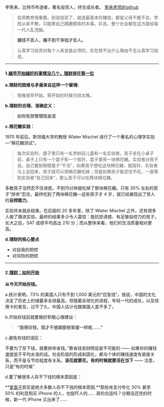 
李笑来，比特币布道者，著名投资人，终生成长者。 [笑来老师的github](https://github.com/xiaolai)

> 投资教育很重要。别说投资了，就连最基本的赚钱，都是父母干脆不会，学校从来不教，只能靠自己蹒跚摸索的本事。并且，整个社会都在这方面给每一代人乱洗脑。

>  **赚钱不丢人，赚不到干净钱才丢人。**

>  认真学习投资对每个人来说是必须的，实在想不出什么理由不去认真学习投资。

____

#### 1.[越早开始越好的事情没几个，理财排在第一位](http://xiaolai.co/books/1ef3bd91da19da1423a7c04fe1882ec9/B02.html)

**a.理财的困难与矛盾来自这样一个窘境:**

> 很难很早开始，等开始的时候已经太晚。



**b.理财的合理、准确定义：**

> **如何有效管理现金流**



**c.棉花糖实验：**

1970 年前后，斯坦福大学的教授 Wlater Mischel 进行了一个著名的心理学实验—“棉花糖测试”。

> 每次实验时，屋子里只有一名学龄前儿童和一名实验者。孩子坐在小桌子前，桌子上只有一个盘子和一个摇铃，盘子里有一块棉花糖。实验者对孩子说，自己要到隔壁屋子“干活”，如果孩子想吃这块棉花糖，就摇铃，实验者马上会回来，孩子就可以把棉花糖吃掉；但是如果孩子能忍住不吃，一直等到实验者“自己回来”，那么孩子可以吃两块棉花糖。

多数孩子当然忍不住诱惑，不到15分钟就吃掉了那块棉花糖。只有 30% 左右的孩子“拼命”忍住，最终吃到了两块棉花糖—这些孩子才 4 岁，就已经展现出了惊人的**自控能力**。

实验并未就此结束。在后面的 20 多年里，除了 Wlater Mischel 之外，还有很多人做了跟进实验，最终的结果多少令人震惊：能抗拒诱惑、有足够自控力的孩子，长大之后，SAT 成绩平均高出 210 分；而从整体来看，他们的生活质量相对更高。

**d.理财的核心要点**

- 对自我的把控
- 对风险的把控

____

#### 2.[理财：如何开始](http://xiaolai.co/books/1ef3bd91da19da1423a7c04fe1882ec9/B03.html)

**从今天开始存钱。**

a.统计表明，73% 的美国人只有不到 1,000 美元的“应急钱”。按说，中国的文化决定了历史上的储蓄率全球最高，但随着全球化的进程，年轻一代的成长，以及信用卡的普及，过不了久，中国人估计也跟美国人差不多了。

b.开始存钱前就要做好积极心理建设：

>  **“我得存钱，我才不想跟那些笨蛋一样呢……”**

c.避免存钱的误区：

不要为了存下钱，就要拼命省钱。”靠省钱发财明显是不可能的 —— 如果你的赚钱速度低于平均水准的话。社会阶层的形成和固化，都与个体的赚钱速度有直接关系，而不是与节俭程度有关系。**该花就要花，有的时候就要活在当下** —— 注意，只是“有的时候” 

d.要了解很多人存不下钱的根本原因是：

**[爱面子](http://xiaolai.co/books/1ef3bd91da19da1423a7c04fe1882ec9/A10.html)其实是绝大多数人存不下钱的根本原因.**那些肯支付年化 30% 甚至 50% 的利息购买 iPhone 的人，也挺吓人的…… 真的合适吗？分期没还完的时候，新一代 iPhone 又出来了……

